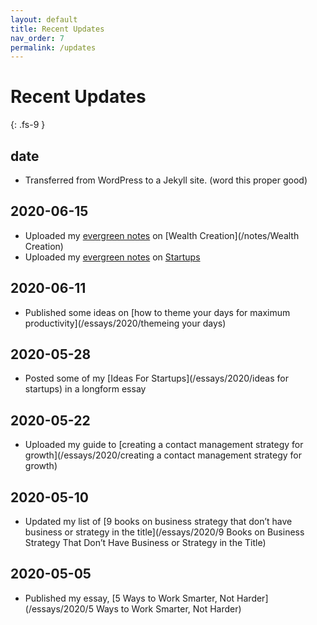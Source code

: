 ```yaml
---
layout: default
title: Recent Updates
nav_order: 7
permalink: /updates
---
```


# Recent Updates
{: .fs-9 }

## date
- Transferred from WordPress to a Jekyll site. (word this proper good)

## 2020-06-15
- Uploaded my [evergreen notes](/notes) on [Wealth Creation](/notes/Wealth Creation)
- Uploaded my [evergreen notes](/notes) on [Startups](/notes/Startups)

## 2020-06-11
- Published some ideas on [how to theme your days for maximum productivity](/essays/2020/themeing your days)

## 2020-05-28
- Posted some of my [Ideas For Startups](/essays/2020/ideas for startups) in a longform essay

## 2020-05-22
- Uploaded my guide to [creating a contact management strategy for growth](/essays/2020/creating a contact management strategy for growth)

## 2020-05-10
- Updated my list of [9 books on business strategy that don’t have business or strategy in the title](/essays/2020/9 Books on Business Strategy That Don’t Have Business or Strategy in the Title)

## 2020-05-05
- Published my essay, [5 Ways to Work Smarter, Not Harder](/essays/2020/5 Ways to Work Smarter, Not Harder)
